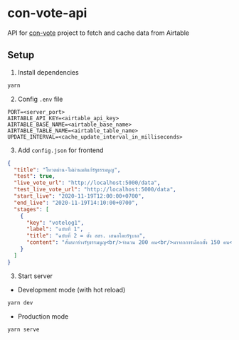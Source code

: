 # con-vote-api

API for [con-vote](https://github.com/electinth/con-vote) project to fetch and cache data from Airtable

## Setup

1. Install dependencies

```bash
yarn
```

2. Config `.env` file

```env
PORT=<server_port>
AIRTABLE_API_KEY=<airtable_api_key>
AIRTABLE_BASE_NAME=<airtable_base_name>
AIRTABLE_TABLE_NAME=<airtable_table_name>
UPDATE_INTERVAL=<cache_update_interval_in_milliseconds>
```

3. Add `config.json` for frontend

```json
{
  "title": "โหวตผ่าน-ไม่ผ่านมติแก้รัฐธรรมนูญ",
  "test": true,
  "live_vote_url": "http://localhost:5000/data",
  "test_live_vote_url": "http://localhost:5000/data",
  "start_live": "2020-11-19T12:00:00+0700",
  "end_live": "2020-11-19T14:10:00+0700",
  "stages": [
    {
      "key": "votelog1",
      "label": "ฉบับที่ 1",
      "title": "ฉบับที่ 2 = ตั้ง สสร. เสนอโดยรัฐบาล",
      "content": "ตั้งสภาร่างรัฐธรรมนูญ<br/>จำนวน 200 คน<br/>มาจากการเลือกตั้ง 150 คน<br/>(โดยใช้จังหวัดเป็นเขตเลือกตั้ง)<br/>และสรรหาอีก 50 คน / ห้าม<br/>แก้ไขหมวด 1 และ 2"
    }
  ]
}
```

3. Start server

- Development mode (with hot reload)

```bash
yarn dev
```

- Production mode

```bash
yarn serve
```
